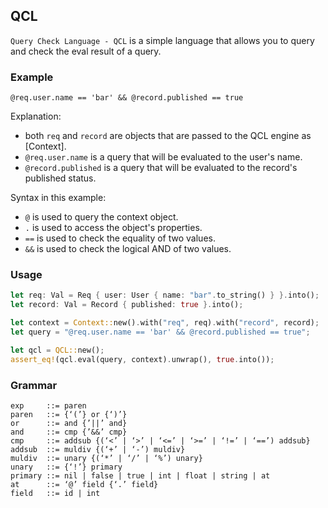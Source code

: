## QCL

`Query Check Language - QCL` is a simple language that allows you to query and check the eval result of a query.

### Example

```qcl
@req.user.name == 'bar' && @record.published == true
```

Explanation:

- both `req` and `record` are objects that are passed to the QCL engine as [Context].
- `@req.user.name` is a query that will be evaluated to the user's name.
- `@record.published` is a query that will be evaluated to the record's published status.

Syntax in this example:

- `@` is used to query the context object.
- `.` is used to access the object's properties.
- `==` is used to check the equality of two values.
- `&&` is used to check the logical AND of two values.

### Usage

```rust
let req: Val = Req { user: User { name: "bar".to_string() } }.into();
let record: Val = Record { published: true }.into();

let context = Context::new().with("req", req).with("record", record);
let query = "@req.user.name == 'bar' && @record.published == true";

let qcl = QCL::new();
assert_eq!(qcl.eval(query, context).unwrap(), true.into());
```

### Grammar
```ebnf
exp     ::= paren
paren   ::= {‘(’} or {‘)’}
or      ::= and {’||’ and}
and     ::= cmp {’&&’ cmp}
cmp     ::= addsub {(‘<’ | ‘>’ | ‘<=’ | ‘>=’ | ‘!=’ | ‘==’) addsub}
addsub  ::= muldiv {(‘+’ | ‘-’) muldiv}
muldiv  ::= unary {(‘*’ | ‘/’ | ‘%’) unary}
unary   ::= {‘!’} primary
primary ::= nil | false | true | int | float | string | at
at      ::= ‘@’ field {‘.’ field}
field   ::= id | int
```
